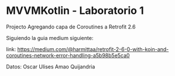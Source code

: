 # MVVMKotlin - Laboratorio 1
Projecto Agregando capa de Coroutines a Retrofit 2.6

Siguiendo la guia medium siguiente:

link: https://medium.com/@harmittaa/retrofit-2-6-0-with-koin-and-coroutines-network-error-handling-a5b98b5e5ca0

Datos: Oscar Ulises Amao Quijandria

